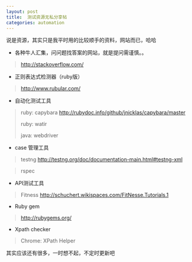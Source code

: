 ```yaml
---
layout: post
title:  测试资源无私分享帖
categories: automation
---
```


说是资源，其实只是我平时用的比较顺手的资料，网站而已，哈哈

- 各种牛人汇集，问问题找答案的网站，就是提问需谨慎。。


> http://stackoverflow.com/

- 正则表达式检测器（ruby版）

> http://www.rubular.com/

- 自动化测试工具
> ruby: capybara http://rubydoc.info/github/jnicklas/capybara/master
> 
> ruby: watir
> 
> java: webdriver

- case 管理工具
> testng  http://testng.org/doc/documentation-main.html#testng-xml

> rspec

- API测试工具
> Fitness http://schuchert.wikispaces.com/FitNesse.Tutorials.1

- Ruby gem
> http://rubygems.org/

- Xpath checker
> Chrome: XPath Helper



其实应该还有很多，一时想不起，不定时更新吧
